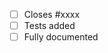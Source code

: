 <!-- Please make the PR against the `main` branch. -->

<!-- Describe what your PR does, and why -->

 - [ ] Closes #xxxx <!-- remove if there is no corresponding issue, which should only be the case for minor changes -->
 - [ ] Tests added <!-- for all bug fixes or enhancements -->
 - [ ] Fully documented <!-- remove if this change should not be visible to users, e.g., if it is an internal clean-up, or if this is part of a larger project that will be documented later -->
